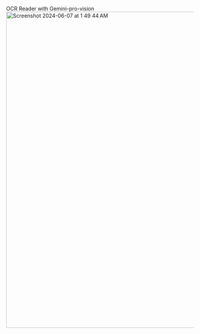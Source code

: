OCR Reader with Gemini-pro-vision
<br>
<img width="848" alt="Screenshot 2024-06-07 at 1 49 44 AM" src="https://github.com/dilshad-ahmad-actyv/gemini-pro-vision-project/assets/111050096/84aa3554-8516-45cf-983a-561193f46146">
